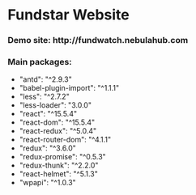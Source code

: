 <h1>Fundstar Website</h1>
<h3>Demo site: http://fundwatch.nebulahub.com</h3>

<h3>Main packages:</h3>
<ul>
    <li>"antd": "^2.9.3"</li>
    <li>"babel-plugin-import": "^1.1.1"</li>
    <li>"less": "^2.7.2"</li>
    <li>"less-loader": "3.0.0"</li>
    <li>"react": "^15.5.4"</li>
    <li>"react-dom": "^15.5.4"</li>
    <li>"react-redux": "^5.0.4"</li>
    <li>"react-router-dom": "^4.1.1"</li>
    <li>"redux": "^3.6.0"</li>
    <li>"redux-promise": "^0.5.3"</li>
    <li>"redux-thunk": "^2.2.0"</li>
    <li>"react-helmet": "^5.1.3"</li>
    <li>"wpapi": "^1.0.3"</li>
</ul>

